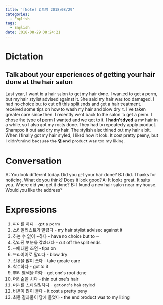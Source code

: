 ```yaml
---
title: '[Note] 입트영 2018/08/29'
categories:
  - English
tags:
  - English
date: 2018-08-29 08:24:21
---
```


# Dictation

## Talk about your experiences of getting your hair done at the hair salon

Last year, I want to a hair salon to get my hair done. I wanted to get a perm, but my hair stylist advised against it. She said my hair was too damaged. I had no choice but to cut off this split ends and get a hair treatment. I received some tips on how to wash my hair and blow dry it. I've taken greater care since then. I recently went back to the salon to get a perm. I chose the type of perm I wanted and we got to it. I **hadn't dyed** a my hair in a while, so I also got my roots done. They had to repeatedly apply product. Shampoo it out and dry my hair. The stylish also thined out my hair a bit. When I finally got my hair styled, I liked how it look. It cost pretty penny, but I didn't mind because the **엔 end** product was too my liking. 

# Conversation

A: You look different today. Did you get your hair done?
B: I did. Thanks for noticing. What do you think? Does it look good?
A: It looks great. It suits you. Where did you get it done?
B: I found a new hair salon near my house. Would you like the address?


# Expressions

1. 파마를 하다 - get a perm
2. 스타일리스트가 말렸다 - my hair stylist advised against it
3. 하는 수 없이 ~하다 - have no choice but to ~
4. 갈라진 부분을 잘라내다 - cut off the split ends
5. ~에 대한 조언 - tips on
6. 드라이어로 말리다 - blow dry
7. 신경을 많이 쓰다 - take greate care
8. 착수하다 - got to it
9. 뿌리 염색을 하다 - get one's root done
10. 머리숱을 치다 - thin out one's hair
11. 머리를 스타일링하다 - get one's hair styled
12. 비용이 많이 들다 - it cost a pretty peny
13. 최종 결과물이 맘에 들었다 - the end product was to my liking